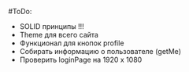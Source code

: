 #ToDo:
- SOLID принципы !!!
- Theme для всего сайта
- Функционал для кнопок profile
- Собирать информацию о пользователе (getMe)
- Проверить loginPage на 1920 x 1080